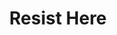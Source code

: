 ---
title: Resist Here
color: '#d0383c'
image: /assets/resist-here.jpg
url: http://resisthere.org
---